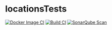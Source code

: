 # locationsTests

[![Docker Image CI](https://github.com/Araujo-Siqueira-Consultoria/locationsTests/actions/workflows/docker-build.yml/badge.svg)](https://github.com/Araujo-Siqueira-Consultoria/locationsTests/actions/workflows/docker-build.yml)
[![Build CI](https://github.com/Araujo-Siqueira-Consultoria/locationsTests/actions/workflows/build.yml/badge.svg)](https://github.com/Araujo-Siqueira-Consultoria/locationsTests/actions/workflows/build.yml)
[![SonarQube Scan](https://github.com/Araujo-Siqueira-Consultoria/locationsTests/actions/workflows/sonarqube.yml/badge.svg)](https://github.com/Araujo-Siqueira-Consultoria/locationsTests/actions/workflows/sonarqube.yml)
